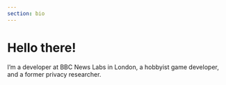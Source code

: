 ```yaml
---
section: bio
---
```


# Hello there!

I’m a developer at BBC News Labs in London, a hobbyist game developer, and a former privacy researcher.
